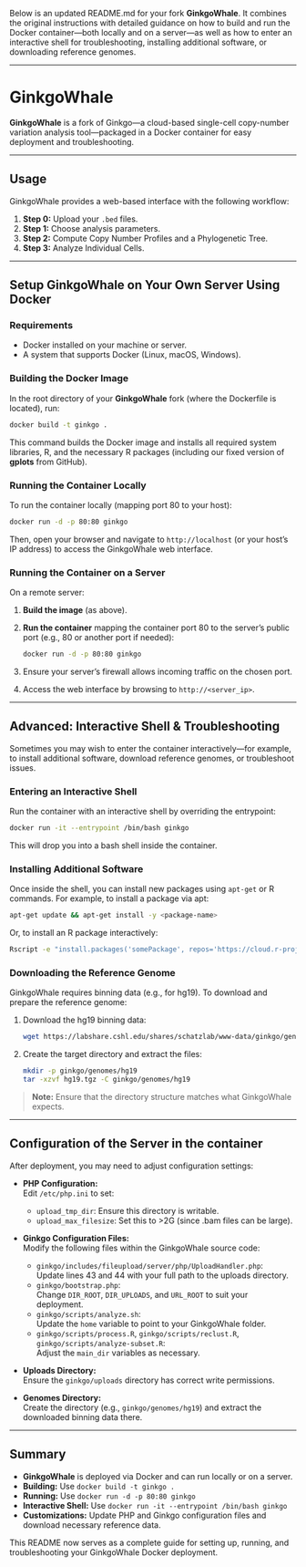 Below is an updated README.md for your fork **GinkgoWhale**. It combines the original instructions with detailed guidance on how to build and run the Docker container—both locally and on a server—as well as how to enter an interactive shell for troubleshooting, installing additional software, or downloading reference genomes.

---

# GinkgoWhale

**GinkgoWhale** is a fork of Ginkgo—a cloud-based single-cell copy-number variation analysis tool—packaged in a Docker container for easy deployment and troubleshooting.

---

## Usage

GinkgoWhale provides a web-based interface with the following workflow:
1. **Step 0:** Upload your `.bed` files.
2. **Step 1:** Choose analysis parameters.
3. **Step 2:** Compute Copy Number Profiles and a Phylogenetic Tree.
4. **Step 3:** Analyze Individual Cells.

---

## Setup GinkgoWhale on Your Own Server Using Docker

### Requirements

- Docker installed on your machine or server.
- A system that supports Docker (Linux, macOS, Windows).

### Building the Docker Image

In the root directory of your **GinkgoWhale** fork (where the Dockerfile is located), run:

```bash
docker build -t ginkgo .
```

This command builds the Docker image and installs all required system libraries, R, and the necessary R packages (including our fixed version of **gplots** from GitHub).

### Running the Container Locally

To run the container locally (mapping port 80 to your host):

```bash
docker run -d -p 80:80 ginkgo
```

Then, open your browser and navigate to `http://localhost` (or your host’s IP address) to access the GinkgoWhale web interface.

### Running the Container on a Server

On a remote server:
1. **Build the image** (as above).
2. **Run the container** mapping the container port 80 to the server’s public port (e.g., 80 or another port if needed):

   ```bash
   docker run -d -p 80:80 ginkgo
   ```

3. Ensure your server’s firewall allows incoming traffic on the chosen port.
4. Access the web interface by browsing to `http://<server_ip>`.

---

## Advanced: Interactive Shell & Troubleshooting

Sometimes you may wish to enter the container interactively—for example, to install additional software, download reference genomes, or troubleshoot issues.

### Entering an Interactive Shell

Run the container with an interactive shell by overriding the entrypoint:

```bash
docker run -it --entrypoint /bin/bash ginkgo
```

This will drop you into a bash shell inside the container.

### Installing Additional Software

Once inside the shell, you can install new packages using `apt-get` or R commands. For example, to install a package via apt:

```bash
apt-get update && apt-get install -y <package-name>
```

Or, to install an R package interactively:

```bash
Rscript -e "install.packages('somePackage', repos='https://cloud.r-project.org')"
```

### Downloading the Reference Genome

GinkgoWhale requires binning data (e.g., for hg19). To download and prepare the reference genome:

1. Download the hg19 binning data:

   ```bash
   wget https://labshare.cshl.edu/shares/schatzlab/www-data/ginkgo/genomes/hg19.tgz
   ```

2. Create the target directory and extract the files:

   ```bash
   mkdir -p ginkgo/genomes/hg19
   tar -xzvf hg19.tgz -C ginkgo/genomes/hg19
   ```

> **Note:** Ensure that the directory structure matches what GinkgoWhale expects.

---

## Configuration of the Server in the container

After deployment, you may need to adjust configuration settings:

- **PHP Configuration:**  
  Edit `/etc/php.ini` to set:
  - `upload_tmp_dir`: Ensure this directory is writable.
  - `upload_max_filesize`: Set this to >2G (since .bam files can be large).

- **Ginkgo Configuration Files:**  
  Modify the following files within the GinkgoWhale source code:
  - `ginkgo/includes/fileupload/server/php/UploadHandler.php`:  
    Update lines 43 and 44 with your full path to the uploads directory.
  - `ginkgo/bootstrap.php`:  
    Change `DIR_ROOT`, `DIR_UPLOADS`, and `URL_ROOT` to suit your deployment.
  - `ginkgo/scripts/analyze.sh`:  
    Update the `home` variable to point to your GinkgoWhale folder.
  - `ginkgo/scripts/process.R`, `ginkgo/scripts/reclust.R`, `ginkgo/scripts/analyze-subset.R`:  
    Adjust the `main_dir` variables as necessary.
- **Uploads Directory:**  
  Ensure the `ginkgo/uploads` directory has correct write permissions.

- **Genomes Directory:**  
  Create the directory (e.g., `ginkgo/genomes/hg19`) and extract the downloaded binning data there.

---

## Summary

- **GinkgoWhale** is deployed via Docker and can run locally or on a server.
- **Building:** Use `docker build -t ginkgo .`
- **Running:** Use `docker run -d -p 80:80 ginkgo`
- **Interactive Shell:** Use `docker run -it --entrypoint /bin/bash ginkgo`
- **Customizations:** Update PHP and Ginkgo configuration files and download necessary reference data.

This README now serves as a complete guide for setting up, running, and troubleshooting your GinkgoWhale Docker deployment.
